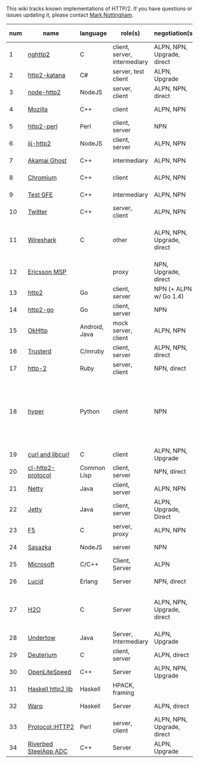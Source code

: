 This wiki tracks known implementations of HTTP/2. If you have questions or issues updating it, please contact [Mark Nottingham](mailto:mnot@mnot.net).

num | name | language | role(s) | negotiation(s) | draft support
--- | --- | --- | --- | --- | ---
1 | [nghttp2](https://nghttp2.org) | C | client, server, intermediary | ALPN, NPN, Upgrade, direct | draft-14
2 | [http2-katana](https://github.com/MSOpenTech/http2-katana) | C# | server, test client | ALPN, Upgrade | draft-12
3 | [node-http2](https://github.com/molnarg/node-http2) | NodeJS | server, client | ALPN, NPN, direct | **draft-16**
4 | [Mozilla](https://wiki.mozilla.org/Networking/http2) | C++ | client | ALPN, NPN | **draft-16**
5 | [http2-perl](https://github.com/sludin/http2-perl) | Perl | client, server | NPN | draft-04
6 | [iij-http2](https://github.com/shigeki/interop-iij-http2) | NodeJS | client, server| ALPN, NPN | draft-13
7 | [Akamai Ghost](Akamaighost) | C++ | intermediary | ALPN, NPN | draft-14
8 | [Chromium](https://sites.google.com/a/chromium.org/dev/spdy/http2) | C++ | client | ALPN, NPN | draft-14
9 | [Test GFE](testgfe) | C++ | intermediary | ALPN, NPN | draft-14
10 | [Twitter](https://twitter.com/) | C++ | server, client | ALPN, NPN | **final**
11 | [Wireshark](https://bugs.wireshark.org/bugzilla/show_bug.cgi?id=9042) | C | other | ALPN, NPN, Upgrade, direct | **draft-16** (draft-13 for 1.12)
12 | [Ericsson MSP](EricssonMSP) | | proxy | NPN, Upgrade, direct | draft-06
13 | [http2](https://github.com/bradfitz/http2) | Go | client, server | NPN (+ ALPN w/ Go 1.4)   | draft-14
14 | [http2-go](https://github.com/Jxck/http2) | Go | client, server | NPN | draft-12
15 | [OkHttp](https://github.com/square/okhttp) | Android, Java | mock server, client | ALPN, NPN | **draft-16**
16 | [Trusterd](https://github.com/matsumoto-r/trusterd) | C/mruby | client, server | ALPN, NPN, direct | **draft-16**
17 | [http-2](https://github.com/igrigorik/http-2) | Ruby | server, client | NPN, direct | draft-14
18 | [hyper](https://github.com/lukasa/hyper) | Python | client | NPN | **final**, draft-17, draft-16, draft-15, draft-14
19 | [curl and libcurl](http://curl.haxx.se/) | C | client | ALPN, NPN, Upgrade | draft-14
20 | [cl-http2-protocol](https://github.com/akamai/cl-http2-protocol) | Common Lisp | client, server | NPN, direct | draft-14
21 | [Netty](http://netty.io/) | Java | client, server | ALPN, NPN | **draft-16**
22 | [Jetty](http://git.eclipse.org/c/jetty/org.eclipse.jetty.project.git/tree/?h=master) | Java | client, server | ALPN, Upgrade, Direct | draft-16
23 | [F5](F5)| C | server, proxy | ALPN, NPN | **draft-16**
24 | [Sasazka](https://github.com/summerwind/sasazka) | NodeJS | server | NPN | draft-14
25 | [Microsoft](https://github.com/http2/http2-spec/wiki/Microsoft-HTTP-2-Prototype) | C/C++ | Client, Server | ALPN | draft-14
26 | [Lucid](https://github.com/tatsuhiro-t/lucid) | Erlang | Server | NPN, direct | draft-14
27 | [H2O](https://github.com/kazuho/h2o) | C | Server | ALPN, NPN, Upgrade, direct | **final**, draft-16, draft-14
28 | [Undertow](https://http2.undertow.io) | Java | Server, Intermediary | ALPN, Upgrade | draft-15
29 | [Deuterium](http://robbysimpson.com/deuterium) | C | client, server | ALPN, direct | **draft-17**
30 | [OpenLiteSpeed](http://open.litespeedtech.com) | C++ | Server | ALPN, NPN, Upgrade | **draft-17**
31 | [Haskell http2 lib](http://hackage.haskell.org/package/http2) | Haskell | HPACK, framing | | **draft-16**
32 | [Warp](http://hackage.haskell.org/package/warp) | Haskell | Server | ALPN, direct | **draft-16**
33 | [Protocol::HTTP2](https://github.com/vlet/p5-Protocol-HTTP2) | Perl | server, client | ALPN, NPN, Upgrade, direct | **draft-17**
34 | [Riverbed SteelApp ADC](http://www.riverbed.com/products/application-delivery-performance/load-balancer.html) | C++ | Server | ALPN, Upgrade | **draft-16**

